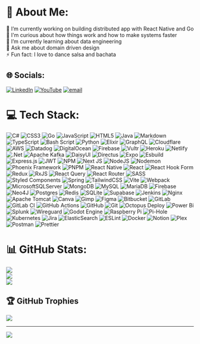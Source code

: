 # 💫 About Me:
🔭 I’m currently working on building distributed app with React Native and Go<br>🧐 I'm curious about how things work and how to make systems faster<br>🌱 I’m currently learning about data engineering<br>💬 Ask me about domain driven design<br>⚡ Fun fact: I love to dance salsa and bachata


## 🌐 Socials:
[![LinkedIn](https://img.shields.io/badge/LinkedIn-%230077B5.svg?logo=linkedin&logoColor=white)](https://linkedin.com/in/gsans7) [![YouTube](https://img.shields.io/badge/YouTube-%23FF0000.svg?logo=YouTube&logoColor=white)](https://youtube.com/@ayogsynergy3828) [![email](https://img.shields.io/badge/Email-D14836?logo=gmail&logoColor=white)](mailto:gsanc.eng@pm.me) 

# 💻 Tech Stack:
![C#](https://img.shields.io/badge/c%23-%23239120.svg?style=flat&logo=csharp&logoColor=white) ![CSS3](https://img.shields.io/badge/css3-%231572B6.svg?style=flat&logo=css3&logoColor=white) ![Go](https://img.shields.io/badge/go-%2300ADD8.svg?style=flat&logo=go&logoColor=white) ![JavaScript](https://img.shields.io/badge/javascript-%23323330.svg?style=flat&logo=javascript&logoColor=%23F7DF1E) ![HTML5](https://img.shields.io/badge/html5-%23E34F26.svg?style=flat&logo=html5&logoColor=white) ![Java](https://img.shields.io/badge/java-%23ED8B00.svg?style=flat&logo=openjdk&logoColor=white) ![Markdown](https://img.shields.io/badge/markdown-%23000000.svg?style=flat&logo=markdown&logoColor=white) ![TypeScript](https://img.shields.io/badge/typescript-%23007ACC.svg?style=flat&logo=typescript&logoColor=white) ![Bash Script](https://img.shields.io/badge/bash_script-%23121011.svg?style=flat&logo=gnu-bash&logoColor=white) ![Python](https://img.shields.io/badge/python-3670A0?style=flat&logo=python&logoColor=ffdd54) ![Elixir](https://img.shields.io/badge/elixir-%234B275F.svg?style=flat&logo=elixir&logoColor=white) ![GraphQL](https://img.shields.io/badge/-GraphQL-E10098?style=flat&logo=graphql&logoColor=white) ![Cloudflare](https://img.shields.io/badge/Cloudflare-F38020?style=flat&logo=Cloudflare&logoColor=white) ![AWS](https://img.shields.io/badge/AWS-%23FF9900.svg?style=flat&logo=amazon-aws&logoColor=white) ![Datadog](https://img.shields.io/badge/datadog-%23632CA6.svg?style=flat&logo=datadog&logoColor=white) ![DigitalOcean](https://img.shields.io/badge/DigitalOcean-%230167ff.svg?style=flat&logo=digitalOcean&logoColor=white) ![Firebase](https://img.shields.io/badge/firebase-%23039BE5.svg?style=flat&logo=firebase) ![Vultr](https://img.shields.io/badge/Vultr-007BFC.svg?style=flat&logo=vultr) ![Heroku](https://img.shields.io/badge/heroku-%23430098.svg?style=flat&logo=heroku&logoColor=white) ![Netlify](https://img.shields.io/badge/netlify-%23000000.svg?style=flat&logo=netlify&logoColor=#00C7B7) ![.Net](https://img.shields.io/badge/.NET-5C2D91?style=flat&logo=.net&logoColor=white) ![Apache Kafka](https://img.shields.io/badge/Apache%20Kafka-000?style=flat&logo=apachekafka) ![DaisyUI](https://img.shields.io/badge/daisyui-5A0EF8?style=flat&logo=daisyui&logoColor=white) ![Directus](https://img.shields.io/badge/directus-%2364f.svg?style=flat&logo=directus&logoColor=white) ![Expo](https://img.shields.io/badge/expo-1C1E24?style=flat&logo=expo&logoColor=#D04A37) ![Esbuild](https://img.shields.io/badge/esbuild-%23FFCF00.svg?style=flat&logo=esbuild&logoColor=black) ![Express.js](https://img.shields.io/badge/express.js-%23404d59.svg?style=flat&logo=express&logoColor=%2361DAFB) ![JWT](https://img.shields.io/badge/JWT-black?style=flat&logo=JSON%20web%20tokens) ![NPM](https://img.shields.io/badge/NPM-%23CB3837.svg?style=flat&logo=npm&logoColor=white) ![Next JS](https://img.shields.io/badge/Next-black?style=flat&logo=next.js&logoColor=white) ![NodeJS](https://img.shields.io/badge/node.js-6DA55F?style=flat&logo=node.js&logoColor=white) ![Nodemon](https://img.shields.io/badge/NODEMON-%23323330.svg?style=flat&logo=nodemon&logoColor=%BBDEAD) ![Phoenix Framework](https://img.shields.io/badge/phoenixframework-%23FD4F00.svg?style=flat&logo=phoenixframework&logoColor=black) ![PNPM](https://img.shields.io/badge/pnpm-%234a4a4a.svg?style=flat&logo=pnpm&logoColor=f69220) ![React Native](https://img.shields.io/badge/react_native-%2320232a.svg?style=flat&logo=react&logoColor=%2361DAFB) ![React](https://img.shields.io/badge/react-%2320232a.svg?style=flat&logo=react&logoColor=%2361DAFB) ![React Hook Form](https://img.shields.io/badge/React%20Hook%20Form-%23EC5990.svg?style=flat&logo=reacthookform&logoColor=white) ![Redux](https://img.shields.io/badge/redux-%23593d88.svg?style=flat&logo=redux&logoColor=white) ![RxJS](https://img.shields.io/badge/rxjs-%23B7178C.svg?style=flat&logo=reactivex&logoColor=white) ![React Query](https://img.shields.io/badge/-React%20Query-FF4154?style=flat&logo=react%20query&logoColor=white) ![React Router](https://img.shields.io/badge/React_Router-CA4245?style=flat&logo=react-router&logoColor=white) ![SASS](https://img.shields.io/badge/SASS-hotpink.svg?style=flat&logo=SASS&logoColor=white) ![Styled Components](https://img.shields.io/badge/styled--components-DB7093?style=flat&logo=styled-components&logoColor=white) ![Spring](https://img.shields.io/badge/spring-%236DB33F.svg?style=flat&logo=spring&logoColor=white) ![TailwindCSS](https://img.shields.io/badge/tailwindcss-%2338B2AC.svg?style=flat&logo=tailwind-css&logoColor=white) ![Vite](https://img.shields.io/badge/vite-%23646CFF.svg?style=flat&logo=vite&logoColor=white) ![Webpack](https://img.shields.io/badge/webpack-%238DD6F9.svg?style=flat&logo=webpack&logoColor=black) ![MicrosoftSQLServer](https://img.shields.io/badge/Microsoft%20SQL%20Server-CC2927?style=flat&logo=microsoft%20sql%20server&logoColor=white) ![MongoDB](https://img.shields.io/badge/MongoDB-%234ea94b.svg?style=flat&logo=mongodb&logoColor=white) ![MySQL](https://img.shields.io/badge/mysql-4479A1.svg?style=flat&logo=mysql&logoColor=white) ![MariaDB](https://img.shields.io/badge/MariaDB-003545?style=flat&logo=mariadb&logoColor=white) ![Firebase](https://img.shields.io/badge/firebase-a08021?style=flat&logo=firebase&logoColor=ffcd34) ![Neo4J](https://img.shields.io/badge/Neo4j-008CC1?style=flat&logo=neo4j&logoColor=white) ![Postgres](https://img.shields.io/badge/postgres-%23316192.svg?style=flat&logo=postgresql&logoColor=white) ![Redis](https://img.shields.io/badge/redis-%23DD0031.svg?style=flat&logo=redis&logoColor=white) ![SQLite](https://img.shields.io/badge/sqlite-%2307405e.svg?style=flat&logo=sqlite&logoColor=white) ![Supabase](https://img.shields.io/badge/Supabase-3ECF8E?style=flat&logo=supabase&logoColor=white) ![Jenkins](https://img.shields.io/badge/jenkins-%232C5263.svg?style=flat&logo=jenkins&logoColor=white) ![Nginx](https://img.shields.io/badge/nginx-%23009639.svg?style=flat&logo=nginx&logoColor=white) ![Apache Tomcat](https://img.shields.io/badge/apache%20tomcat-%23F8DC75.svg?style=flat&logo=apache-tomcat&logoColor=black) ![Canva](https://img.shields.io/badge/Canva-%2300C4CC.svg?style=flat&logo=Canva&logoColor=white) ![Gimp](https://img.shields.io/badge/Gimp-657D8B?style=flat&logo=gimp&logoColor=FFFFFF) ![Figma](https://img.shields.io/badge/figma-%23F24E1E.svg?style=flat&logo=figma&logoColor=white) ![Bitbucket](https://img.shields.io/badge/bitbucket-%230047B3.svg?style=flat&logo=bitbucket&logoColor=white) ![GitLab](https://img.shields.io/badge/gitlab-%23181717.svg?style=flat&logo=gitlab&logoColor=white) ![GitLab CI](https://img.shields.io/badge/gitlab%20CI-%23181717.svg?style=flat&logo=gitlab&logoColor=white) ![GitHub Actions](https://img.shields.io/badge/github%20actions-%232671E5.svg?style=flat&logo=githubactions&logoColor=white) ![GitHub](https://img.shields.io/badge/github-%23121011.svg?style=flat&logo=github&logoColor=white) ![Git](https://img.shields.io/badge/git-%23F05033.svg?style=flat&logo=git&logoColor=white) ![Octopus Deploy](https://img.shields.io/badge/octopus%20deploy-0D80D8?style=flat&logo=octopusdeploy&logoColor=white) ![Power Bi](https://img.shields.io/badge/power_bi-F2C811?style=flat&logo=powerbi&logoColor=black) ![Splunk](https://img.shields.io/badge/splunk-%23000000.svg?style=flat&logo=splunk&logoColor=white) ![Wireguard](https://img.shields.io/badge/wireguard-%2388171A.svg?style=flat&logo=wireguard&logoColor=white) ![Godot Engine](https://img.shields.io/badge/GODOT-%23FFFFFF.svg?style=flat&logo=godot-engine) ![Raspberry Pi](https://img.shields.io/badge/-Raspberry_Pi-C51A4A?style=flat&logo=Raspberry-Pi) ![Pi-Hole](https://img.shields.io/badge/pihole-%2396060C.svg?style=flat&logo=pi-hole&logoColor=white) ![Kubernetes](https://img.shields.io/badge/kubernetes-%23326ce5.svg?style=flat&logo=kubernetes&logoColor=white) ![Jira](https://img.shields.io/badge/jira-%230A0FFF.svg?style=flat&logo=jira&logoColor=white) ![ElasticSearch](https://img.shields.io/badge/-ElasticSearch-005571?style=flat&logo=elasticsearch) ![ESLint](https://img.shields.io/badge/ESLint-4B3263?style=flat&logo=eslint&logoColor=white) ![Docker](https://img.shields.io/badge/docker-%230db7ed.svg?style=flat&logo=docker&logoColor=white) ![Notion](https://img.shields.io/badge/Notion-%23000000.svg?style=flat&logo=notion&logoColor=white) ![Plex](https://img.shields.io/badge/plex-%23E5A00D.svg?style=flat&logo=plex&logoColor=white) ![Postman](https://img.shields.io/badge/Postman-FF6C37?style=flat&logo=postman&logoColor=white) ![Prettier](https://img.shields.io/badge/prettier-%23F7B93E.svg?style=flat&logo=prettier&logoColor=black)
# 📊 GitHub Stats:
![](https://github-readme-stats.vercel.app/api?username=sanchezg7&theme=highcontrast&hide_border=true&include_all_commits=true&count_private=false)<br/>
![](https://nirzak-streak-stats.vercel.app/?user=sanchezg7&theme=highcontrast&hide_border=true)<br/>
![](https://github-readme-stats.vercel.app/api/top-langs/?username=sanchezg7&theme=highcontrast&hide_border=true&include_all_commits=true&count_private=false&layout=compact)

## 🏆 GitHub Trophies
![](https://github-profile-trophy.vercel.app/?username=sanchezg7&theme=radical&no-frame=false&no-bg=true&margin-w=4)

---
[![](https://visitcount.itsvg.in/api?id=sanchezg7&icon=0&color=0)](https://visitcount.itsvg.in)

<!-- Proudly created with GPRM ( https://gprm.itsvg.in ) -->
